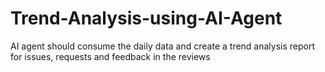 # Trend-Analysis-using-AI-Agent
AI agent should consume the daily data and create a trend analysis report for issues, requests and feedback in the reviews
